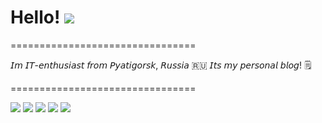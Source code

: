 # Hello! ![](https://user-images.githubusercontent.com/18350557/176309783-0785949b-9127-417c-8b55-ab5a4333674e.gif)
================================

𝘐𝘮 𝘐𝘛-𝘦𝘯𝘵𝘩𝘶𝘴𝘪𝘢𝘴𝘵 𝘧𝘳𝘰𝘮 𝘗𝘺𝘢𝘵𝘪𝘨𝘰𝘳𝘴𝘬, 𝘙𝘶𝘴𝘴𝘪𝘢 🇷🇺
𝘐𝘵𝘴 𝘮𝘺 𝘱𝘦𝘳𝘴𝘰𝘯𝘢𝘭 𝘣𝘭𝘰𝘨! 🗒

================================

![](https://github-profile-summary-cards.vercel.app/api/cards/profile-details?username=onchunk&theme=solarized_dark)
![](https://github-profile-summary-cards.vercel.app/api/cards/most-commit-language?username=onchunk&theme=solarized_dark)
![](https://github-profile-summary-cards.vercel.app/api/cards/repos-per-language?username=onchunk&theme=solarized_dark)
![](https://github-profile-summary-cards.vercel.app/api/cards/stats?username=onchunk&theme=solarized_dark)
![](https://github-profile-summary-cards.vercel.app/api/cards/productive-time?username=onchunk&theme=solarized_dark)
